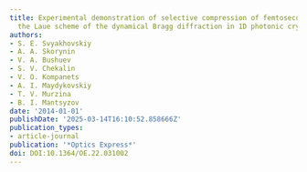 ```yaml
---
title: Experimental demonstration of selective compression of femtosecond pulses in
  the Laue scheme of the dynamical Bragg diffraction in 1D photonic crystals
authors:
- S. E. Svyakhovskiy
- A. A. Skorynin
- V. A. Bushuev
- S. V. Chekalin
- V. O. Kompanets
- A. I. Maydykovskiy
- T. V. Murzina
- B. I. Mantsyzov
date: '2014-01-01'
publishDate: '2025-03-14T16:10:52.858666Z'
publication_types:
- article-journal
publication: '*Optics Express*'
doi: DOI:10.1364/OE.22.031002
---
```

